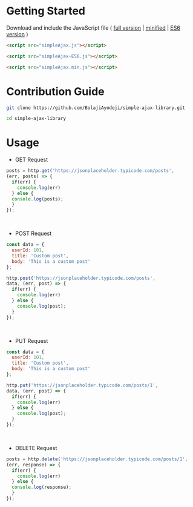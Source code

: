 <div align="center">
  
![]()

</div>

# Getting Started
Download and include the JavaScript file ( [full version]() | [minified]() | [ES6 version]() )

```html
<script src="simpleAjax.js"></script>
```

```html
<script src="simpleAjax-ES6.js"></script>
```

```html
<script src="simpleAjax.min.js"></script>
```

# Contribution Guide
```bash
git clone https://github.com/BolajiAyodeji/simple-ajax-library.git
```
```bash
cd simple-ajax-library
```

# Usage


* GET Request

```js
posts = http.get('https://jsonplaceholder.typicode.com/posts',
(err, posts) => {
  if(err) {
    console.log(err)
  } else {
  console.log(posts);
  }
});
```
<br>

* POST Request

```js
const data = {
  userId: 101,
  title: 'Custom post',
  body: 'This is a custom post'
};

http.post('https://jsonplaceholder.typicode.com/posts',
data, (err, post) => {
  if(err) {
    console.log(err)
  } else {
    console.log(post);
  }
});
```
<br>

* PUT Request

```js
const data = {
  userId: 101,
  title: 'Custom post',
  body: 'This is a custom post'
};

http.put('https://jsonplaceholder.typicode.com/posts/1',
data, (err, post) => {
  if(err) {
    console.log(err)
  } else {
    console.log(post);
  }
});
```
<br>

* DELETE Request

```js
posts = http.delete('https://jsonplaceholder.typicode.com/posts/1',
(err, response) => {
  if(err) {
    console.log(err)
  } else {
  console.log(response);
  }
});
```

